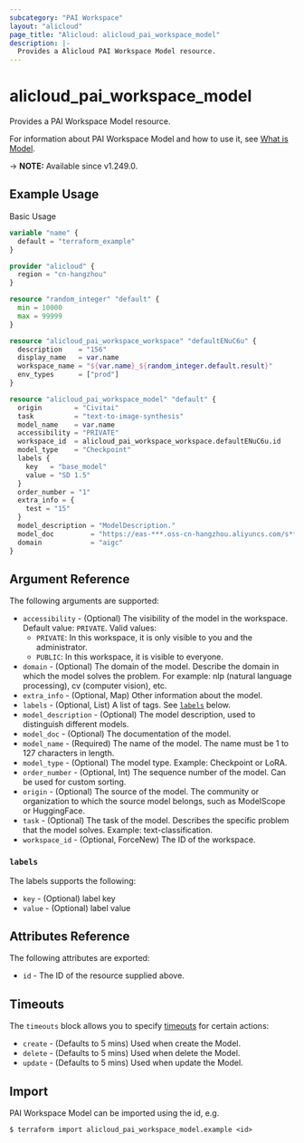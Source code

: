 ```yaml
---
subcategory: "PAI Workspace"
layout: "alicloud"
page_title: "Alicloud: alicloud_pai_workspace_model"
description: |-
  Provides a Alicloud PAI Workspace Model resource.
---
```


# alicloud_pai_workspace_model

Provides a PAI Workspace Model resource.



For information about PAI Workspace Model and how to use it, see [What is Model](https://www.alibabacloud.com/help/en/pai/developer-reference/api-aiworkspace-2021-02-04-createmodel).

-> **NOTE:** Available since v1.249.0.

## Example Usage

Basic Usage

```terraform
variable "name" {
  default = "terraform_example"
}

provider "alicloud" {
  region = "cn-hangzhou"
}

resource "random_integer" "default" {
  min = 10000
  max = 99999
}

resource "alicloud_pai_workspace_workspace" "defaultENuC6u" {
  description    = "156"
  display_name   = var.name
  workspace_name = "${var.name}_${random_integer.default.result}"
  env_types      = ["prod"]
}

resource "alicloud_pai_workspace_model" "default" {
  origin        = "Civitai"
  task          = "text-to-image-synthesis"
  model_name    = var.name
  accessibility = "PRIVATE"
  workspace_id  = alicloud_pai_workspace_workspace.defaultENuC6u.id
  model_type    = "Checkpoint"
  labels {
    key   = "base_model"
    value = "SD 1.5"
  }
  order_number = "1"
  extra_info = {
    test = "15"
  }
  model_description = "ModelDescription."
  model_doc         = "https://eas-***.oss-cn-hangzhou.aliyuncs.com/s**.safetensors"
  domain            = "aigc"
}
```

## Argument Reference

The following arguments are supported:
* `accessibility` - (Optional) The visibility of the model in the workspace. Default value: `PRIVATE`. Valid values:
  - `PRIVATE`: In this workspace, it is only visible to you and the administrator.
  - `PUBLIC`: In this workspace, it is visible to everyone.
* `domain` - (Optional) The domain of the model. Describe the domain in which the model solves the problem. For example: nlp (natural language processing), cv (computer vision), etc.
* `extra_info` - (Optional, Map) Other information about the model.
* `labels` - (Optional, List) A list of tags. See [`labels`](#labels) below.
* `model_description` - (Optional) The model description, used to distinguish different models.
* `model_doc` - (Optional) The documentation of the model.
* `model_name` - (Required) The name of the model. The name must be 1 to 127 characters in length.
* `model_type` - (Optional) The model type. Example: Checkpoint or LoRA.
* `order_number` - (Optional, Int) The sequence number of the model. Can be used for custom sorting.
* `origin` - (Optional) The source of the model. The community or organization to which the source model belongs, such as ModelScope or HuggingFace.
* `task` - (Optional) The task of the model. Describes the specific problem that the model solves. Example: text-classification.
* `workspace_id` - (Optional, ForceNew) The ID of the workspace.

### `labels`

The labels supports the following:
* `key` - (Optional) label key
* `value` - (Optional) label value

## Attributes Reference

The following attributes are exported:
* `id` - The ID of the resource supplied above.

## Timeouts

The `timeouts` block allows you to specify [timeouts](https://developer.hashicorp.com/terraform/language/resources/syntax#operation-timeouts) for certain actions:
* `create` - (Defaults to 5 mins) Used when create the Model.
* `delete` - (Defaults to 5 mins) Used when delete the Model.
* `update` - (Defaults to 5 mins) Used when update the Model.

## Import

PAI Workspace Model can be imported using the id, e.g.

```shell
$ terraform import alicloud_pai_workspace_model.example <id>
```
